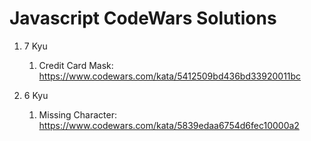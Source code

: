 # Javascript CodeWars Solutions

1. 7 Kyu
    1. Credit Card Mask: https://www.codewars.com/kata/5412509bd436bd33920011bc

2. 6 Kyu
    1. Missing Character: https://www.codewars.com/kata/5839edaa6754d6fec10000a2